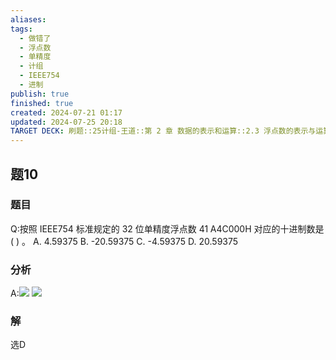 ```yaml
---
aliases: 
tags:
  - 做错了
  - 浮点数
  - 单精度
  - 计组
  - IEEE754
  - 进制
publish: true
finished: true
created: 2024-07-21 01:17
updated: 2024-07-25 20:18
TARGET DECK: 刷题::25计组-王道::第 2 章 数据的表示和运算::2.3 浮点数的表示与运算::题10
---
```

## 题10
### 题目
Q:按照 IEEE754 标准规定的 32 位单精度浮点数 ${41}\mathrm{\;A}4\mathrm{C}{000}\mathrm{H}$ 对应的十进制数是 ( ) 。
A. 4.59375 B. -20.59375 C. -4.59375 D. 20.59375
### 分析
A:![](https://img.hwenyi.live/202407271350853.webp)
![](https://img.hwenyi.live/202407271351660.webp)
### 解
选D
<!--ID: 1722065613312-->
